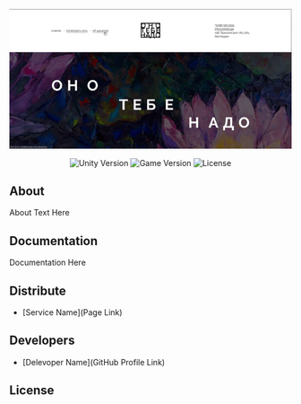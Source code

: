<p align="center">
      <img src="https://github.com/drippyzxc/gifforwork/blob/main/ono-tebe-nado/ono-tebe-nado-main.gif" width="726">
</p>

<p align="center">
   <img src="" alt="Unity Version">
   <img src="" alt="Game Version">
   <img src="" alt="License">
</p>

## About

About Text Here

## Documentation

Documentation Here

## Distribute

- [Service Name](Page Link)


## Developers

- [Delevoper Name](GitHub Profile Link)

## License
